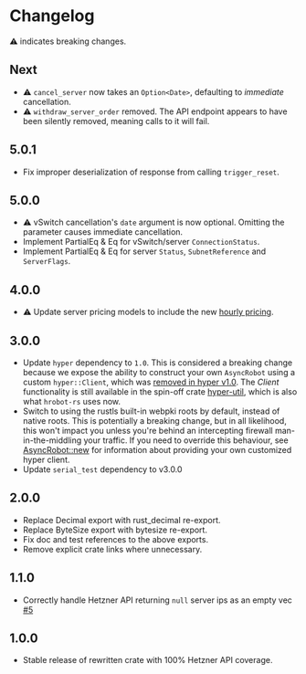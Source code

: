 # Changelog

⚠️ indicates breaking changes.

## Next

* ⚠️ `cancel_server` now takes an `Option<Date>`, defaulting to *immediate* cancellation.
* ⚠️ `withdraw_server_order` removed. The API endpoint appears to have been silently removed, meaning calls to it will fail.

## 5.0.1

* Fix improper deserialization of response from calling `trigger_reset`.

## 5.0.0

* ⚠️ vSwitch cancellation's `date` argument is now optional. Omitting the parameter causes immediate cancellation.
* Implement PartialEq & Eq for vSwitch/server `ConnectionStatus`.
* Implement PartialEq & Eq for server `Status`, `SubnetReference` and `ServerFlags`.

## 4.0.0

* ⚠️ Update server pricing models to include the new [hourly pricing](https://docs.hetzner.com/general/others/new-billing-model/).

## 3.0.0

* Update `hyper` dependency to `1.0`. This is considered a breaking change because we expose the ability to
    construct your own `AsyncRobot` using a custom `hyper::Client`, which was [removed in hyper v1.0](https://hyper.rs/guides/1/upgrading/).
    The *Client* functionality is still available in the spin-off crate [hyper-util](https://github.com/hyperium/hyper-util),
    which is also what `hrobot-rs` uses now.
* Switch to using the rustls built-in webpki roots by default, instead of native roots. This is potentially a breaking change,
    but in all likelihood, this won't impact you unless you're behind an intercepting firewall man-in-the-middling your traffic.
    If you need to override this behaviour, see [AsyncRobot::new](https://docs.rs/hrobot/3.0.0/hrobot/struct.AsyncRobot.html#method.new)
    for information about providing your own customized hyper client.
* Update `serial_test` dependency to v3.0.0

## 2.0.0

* Replace Decimal export with rust_decimal re-export.
* Replace ByteSize export with bytesize re-export.
* Fix doc and test references to the above exports.
* Remove explicit crate links where unnecessary.

## 1.1.0

* Correctly handle Hetzner API returning `null` server ips as an empty vec [#5](https://github.com/MathiasPius/hrobot-rs/issues/5)

## 1.0.0

* Stable release of rewritten crate with 100% Hetzner API coverage.